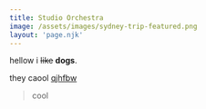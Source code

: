 ```yaml
---
title: Studio Orchestra
image: /assets/images/sydney-trip-featured.png
layout: 'page.njk'
---
```

hellow i ~~like~~ **dogs**. 

they caool [qjhfbw](https://google.com)

> cool
